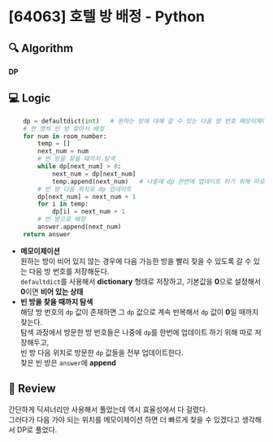 # [64063] 호텔 방 배정 - Python

## 🔍 Algorithm
**DP**

## 💻 Logic

```Python
    dp = defaultdict(int)   # 원하는 방에 대해 갈 수 있는 다음 방 번호 메모이제이션 (0이면 비어있다는 뜻)
    # 한 명씩 빈 방 찾아서 배정
    for num in room_number:
        temp = []
        next_num = num
        # 빈 방을 찾을 때까지 탐색
        while dp[next_num] > 0:
            next_num = dp[next_num]
            temp.append(next_num)   # 나중에 dp 한번에 업데이트 하기 위해 따로 저장
        # 빈 방 다음 위치로 dp 업데이트
        dp[next_num] = next_num + 1
        for i in temp:
            dp[i] = next_num + 1
        # 빈 방으로 배정
        answer.append(next_num)
    return answer
```
- **메모이제이션**  
    원하는 방이 비어 있지 않는 경우에 다음 가능한 방을 빨리 찾을 수 있도록 갈 수 있는 다음 방 번호를 저장해둔다.  
    `defaultdict`를 사용해서 **dictionary** 형태로 저장하고, 기본값을 **0**으로 설정해서 **0**이면 **비어 있는 상태**  
- **빈 방을 찾을 때까지 탐색**  
    해당 방 번호의 `dp` 값이 존재하면 그 `dp` 값으로 계속 반복해서 `dp` 값이 **0**일 때까지 찾는다.  
    탐색 과정에서 방문한 방 번호들은 나중에 `dp`를 한번에 업데이트 하기 위해 따로 저장해두고,  
    빈 방 다음 위치로 방문한 `dp` 값들을 전부 업데이트한다.  
    찾은 빈 방은 `answer`에 **append**  


## 📝 Review

간단하게 딕셔너리만 사용해서 풀었는데 역시 효율성에서 다 걸렸다.  
그러다가 다음 가야 되는 위치를 메모이제이션 하면 더 빠르게 찾을 수 있겠다고 생각해서 DP로 풀었다.  


